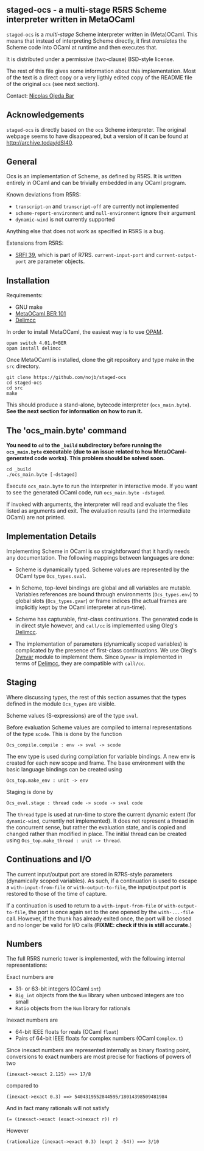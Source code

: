 staged-ocs - a multi-stage R5RS Scheme interpreter written in MetaOCaml
-------------------------------------------------------------------

`staged-ocs` is a *multi-stage* Scheme interpreter written in (Meta)OCaml.  This
means that instead of interpreting Scheme directly, it first *translates* the
Scheme code into OCaml at runtime and then executes that.

It is distributed under a permissive (two-clause) BSD-style license.

The rest of this file gives some information about this implementation.  Most of
the text is a direct copy or a very ligthly edited copy of the README file of
the original `ocs` (see next section).

Contact: [Nicolas Ojeda Bar][]

[Nicolas Ojeda Bar]: n.oje.bar@gmail.com

## Acknowledgements

`staged-ocs` is directly based on the `ocs` Scheme interpreter.  The original
webpage seems to have disappeared, but a version of it can be found at
<http://archive.today/dSl40>.

## General

Ocs is an implementation of Scheme, as defined by R5RS.  It is
written entirely in OCaml and can be trivially embedded in any
OCaml program.

Known deviations from R5RS:

- `transcript-on` and `transcript-off` are currently not implemented
- `scheme-report-environment` and `null-environment` ignore their
   argument
- `dynamic-wind` is not currently supported

Anything else that does not work as specified in R5RS is a bug.

Extensions from R5RS:

- [SRFI 39][], which is part of R7RS.  `current-input-port` and
  `current-output-port` are parameter objects.

[SRFI 39]: http://srfi.schemers.org/srfi-39/srfi-39.html

## Installation

Requirements:

- GNU make
- [MetaOCaml BER 101][]
- [Delimcc][]

[MetaOCaml BER 101]: http://okmij.org/ftp/ML/MetaOCaml.html
[Delimcc]: http://okmij.org/ftp/continuations/implementations.html#caml-shift

In order to install MetaOCaml, the easiest way is to use [OPAM][].

    opam switch 4.01.0+BER
    opam install delimcc

Once MetaOCaml is installed, clone the git repository and type make in the `src` directory.

    git clone https://github.com/nojb/staged-ocs
    cd staged-ocs
    cd src
    make
 
This should produce a stand-alone, bytecode interpreter (`ocs_main.byte`). **See
the next section for information on how to run it.**

[OPAM]: https://opam.ocaml.org

## The 'ocs_main.byte' command

**You need to `cd` to the `_build` subdirectory before running the
  `ocs_main.byte` executable (due to an issue related to how MetaOCaml-generated
  code works).  This problem should be solved soon.**

    cd _build
    ./ocs_main.byte [-dstaged]

Execute `ocs_main.byte` to run the interpreter in interactive mode.  If you want
to see the generated OCaml code, run `ocs_main.byte -dstaged`.

If invoked with arguments, the interpreter will read and evaluate the files
listed as arguments and exit.  The evaluation results (and the intermediate
OCaml) are not printed.

## Implementation Details

Implementing Scheme in OCaml is so straightforward that it hardly
needs any documentation.  The following mappings between languages
are done:

- Scheme is dynamically typed.  Scheme values are represented by
  the OCaml type `Ocs_types.sval`.

- In Scheme, top-level bindings are global and all variables are mutable.
  Variables references are bound through environments (`Ocs_types.env`) to
  global slots (`Ocs_types.gvar`) or frame indices (the actual frames are
  implicitly kept by the OCaml interpreter at run-time).

- Scheme has capturable, first-class continuations.  The generated code is in
  direct style however, and `call/cc` is implemented using Oleg's [Delimcc][].

- The implementation of parameters (dynamically scoped variables) is complicated
  by the presence of first-class continuations.  We use Oleg's [Dynvar][] module
  to implement them.  Since `Dynvar` is implemented in terms of [Delimcc][],
  they are compatible with `call/cc`.

[Dynvar]: http://okmij.org/ftp/ML/#dynvar

## Staging

Where discussing types, the rest of this section assumes that the types defined
in the module `Ocs_types` are visible.

Scheme values (S-expressions) are of the type `sval`.

Before evaluation Scheme values are compiled to internal representations of the
type `scode`.  This is done by the function

    Ocs_compile.compile : env -> sval -> scode

The env type is used during compilation for variable bindings.  A new env is
created for each new scope and frame.  The base environment with the basic
language bindings can be created using

    Ocs_top.make_env : unit -> env

Staging is done by

    Ocs_eval.stage : thread code -> scode -> sval code

The `thread` type is used at run-time to store the current dynamic extent (for
`dynamic-wind`, currently not implemented).  It does not represent a thread in
the concurrent sense, but rather the evaluation state, and is copied and changed
rather than modified in place.  The initial thread can be created using
`Ocs_top.make_thread : unit -> thread`.

## Continuations and I/O

The current input/output port are stored in R7RS-style parameters (dynamically
scoped variables).  As such, if a continuation is used to escape a
`with-input-from-file` or `with-output-to-file`, the input/output port is
restored to those of the time of capture.

If a continuation is used to return to a `with-input-from-file` or
`with-output-to-file`, the port is once again set to the one opened by the
`with-...-file` call.  However, if the thunk has already exited once, the port
will be closed and no longer be valid for I/O calls (**FIXME: check if this is
still accurate.**)

## Numbers

The full R5RS numeric tower is implemented, with the following internal
representations:

Exact numbers are

- 31- or 63-bit integers (OCaml `int`)
- `Big_int` objects from the `Num` library when unboxed integers are
  too small
- `Ratio` objects from the `Num` library for rationals

Inexact numbers are

- 64-bit IEEE floats for reals (OCaml `float`)
- Pairs of 64-bit IEEE floats for complex numbers (OCaml `Complex.t`)

Since inexact numbers are represented internally as binary floating point,
conversions to exact numbers are most precise for fractions of powers of two

    (inexact->exact 2.125) ==> 17/8

compared to

    (inexact->exact 0.3) ==> 5404319552844595/18014398509481984

And in fact many rationals will not satisfy

    (= (inexact->exact (exact->inexact r)) r)

However

    (rationalize (inexact->exact 0.3) (expt 2 -54)) ==> 3/10

